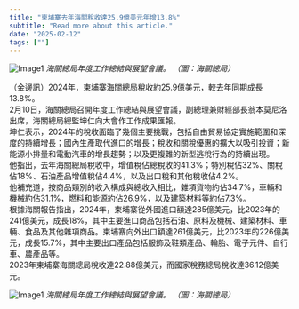 ```yaml
---
title: "柬埔寨去年海關稅收達25.9億美元年增13.8%"
subtitle: "Read more about this article."
date: "2025-02-12"
tags: [""]
---
```


![Image1](/thumbnails/Cambodia-Customs-Revenue.jpg "Meeting")
*海關總局年度工作總結與展望會議。 （圖：海關總局）*

（金邊訊）2024年，柬埔寨海關總局稅收約25.9億美元，較去年同期成長13.8%。
<br/>
2月10日，海關總局召開年度工作總結與展望會議，副總理兼財經部長翁本莫尼洛出席，海關總局總監坤仁向大會作工作成果匯報。
<br/>
坤仁表示，2024年的稅收面臨了幾個主要挑戰，包括自由貿易協定實施範圍和深度的持續增長；國內生產取代進口的增長；稅收和關稅優惠的擴大以吸引投資；新能源小排量和電動汽車的增長趨勢；以及更複雜的新型逃稅行為的持續出現。
<br/>
他指出，去年海關總局稅收中，增值稅佔總稅收的41.3%；特別稅佔32%、關稅佔18%、石油產品增值稅佔4.4%，以及出口稅和其他稅收佔4.2%。
<br/>
他補充道，按商品類別的收入構成與總收入相比，雜項貨物約佔34.7%，車輛和機械約佔31.1%，燃料和能源約佔26.9%，以及建築材料等約佔7.3%。
<br/>
根據海關報告指出，2024年，柬埔寨從外國進口額達285億美元，比2023年的241億美元，成長18%，其中主要進口商品包括石油、原料及機械、建築材料、車輛、食品及其他雜項商品。柬埔寨向外出口額達261億美元，比2023年的226億美元，成長15.7%，其中主要出口產品包括服飾及鞋類產品、輪胎、電子元件、自行車、農產品等。
<br/>
2023年柬埔寨海關總局稅收達22.88億美元，而國家稅務總局稅收達36.12億美元。

![Image1](/images/Cambodia-Customs-Revenue/img1.jpg "Meeting")
*海關總局年度工作總結與展望會議。 （圖：海關總局）*